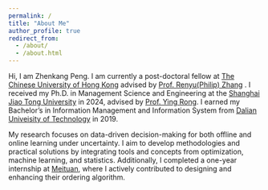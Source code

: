 ```yaml
---
permalink: /
title: "About Me"
author_profile: true
redirect_from: 
  - /about/
  - /about.html
---
```

Hi, I am Zhenkang Peng. I am currently a post-doctoral fellow at [The Chinese University of Hong Kong](https://en.wikipedia.org/wiki/Chinese_University_of_Hong_Kong) advised by [Prof. Renyu(Philip) Zhang](https://www.bschool.cuhk.edu.hk/staff/zhang-philip-renyu/) . I received my Ph.D. in Management Science and Engineering at the [Shanghai Jiao Tong University](https://en.wikipedia.org/wiki/Shanghai_Jiao_Tong_University) in 2024, advised by [Prof. Ying Rong](https://www.acem.sjtu.edu.cn/faculty/rongying.html#container). I earned my Bachelor’s in Information Management and Information System from [Dalian Univeisity of Technology](https://en.wikipedia.org/wiki/Dalian_University_of_Technology) in 2019.

My research focuses on data-driven decision-making for both offline and online learning under uncertainty. I aim to develop methodologies and practical solutions by integrating tools and concepts from optimization, machine learning, and statistics. Additionally, I completed a one-year internship at [Meituan](https://en.wikipedia.org/wiki/Meituan), where I actively contributed to designing and enhancing their ordering algorithm.
